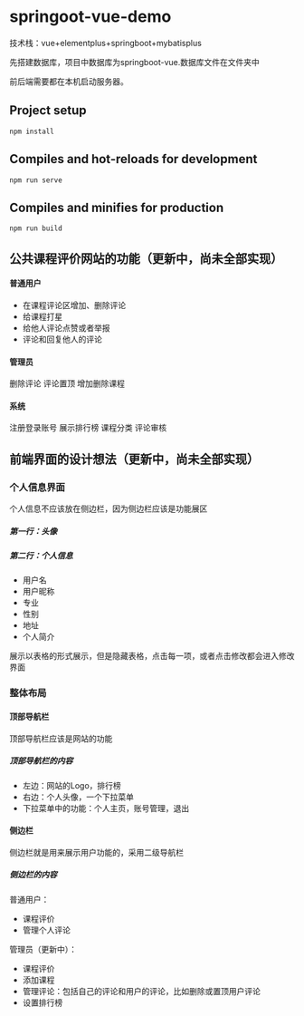 # springoot-vue-demo

技术栈：vue+elementplus+springboot+mybatisplus

先搭建数据库，项目中数据库为springboot-vue.数据库文件在文件夹中

前后端需要都在本机启动服务器。

## Project setup
```
npm install
```

## Compiles and hot-reloads for development
```
npm run serve
```

## Compiles and minifies for production
```
npm run build
```

## 公共课程评价网站的功能（更新中，尚未全部实现）
#### 普通用户
* 在课程评论区增加、删除评论
* 给课程打星
* 给他人评论点赞或者举报
* 评论和回复他人的评论

#### 管理员
删除评论
评论置顶
增加删除课程

#### 系统
注册登录账号
展示排行榜
课程分类
评论审核

## 前端界面的设计想法（更新中，尚未全部实现）
### 个人信息界面
个人信息不应该放在侧边栏，因为侧边栏应该是功能展区
##### 第一行：头像
##### 第二行：个人信息
* 用户名
* 用户昵称
* 专业
* 性别
* 地址
* 个人简介  

展示以表格的形式展示，但是隐藏表格，点击每一项，或者点击修改都会进入修改界面

### 整体布局
#### 顶部导航栏
顶部导航栏应该是网站的功能
##### 顶部导航栏的内容
* 左边：网站的Logo，排行榜
* 右边：个人头像，一个下拉菜单
* 下拉菜单中的功能：个人主页，账号管理，退出
#### 侧边栏
侧边栏就是用来展示用户功能的，采用二级导航栏
##### 侧边栏的内容
普通用户：
* 课程评价
* 管理个人评论  

管理员（更新中）：
* 课程评价
* 添加课程
* 管理评论：包括自己的评论和用户的评论，比如删除或置顶用户评论
* 设置排行榜
